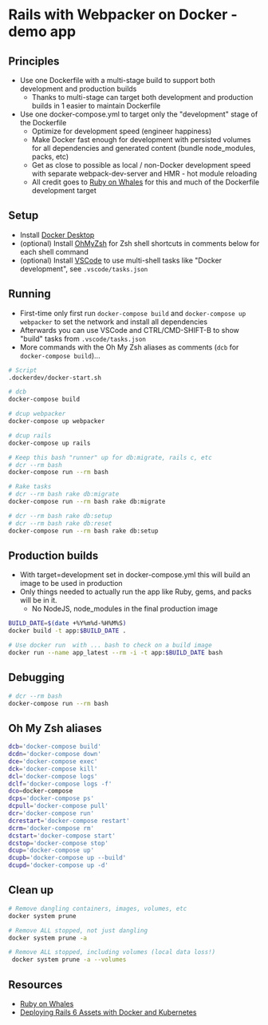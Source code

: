 # Rails with Webpacker on Docker - demo app

## Principles

- Use one Dockerfile with a multi-stage build to support both development and production builds
  - Thanks to multi-stage can target both development and production builds in 1 easier to maintain Dockerfile
- Use one docker-compose.yml to target only the "development" stage of the Dockerfile
  - Optimize for development speed (engineer happiness)
  - Make Docker fast enough for development with persisted volumes for all dependencies and generated content (bundle node_modules, packs, etc)
  - Get as close to possible as local / non-Docker development speed with separate webpack-dev-server and HMR - hot module reloading
  - All credit goes to [Ruby on Whales](https://evilmartians.com/chronicles/ruby-on-whales-docker-for-ruby-rails-development) for this and much of the Dockerfile development target

## Setup

- Install [Docker Desktop](https://www.docker.com/products/docker-desktop)
- (optional) Install [OhMyZsh](https://ohmyz.sh/) for Zsh shell shortcuts in comments below for each shell command
- (optional) Install [VSCode](https://code.visualstudio.com/) to use multi-shell tasks like "Docker development", see `.vscode/tasks.json`

## Running

- First-time only first run `docker-compose build` and `docker-compose up webpacker` to set the network and install all dependencies
- Afterwards you can use VSCode and CTRL/CMD-SHIFT-B to show "build" tasks from `.vscode/tasks.json`
- More commands with the Oh My Zsh aliases as comments (`dcb` for `docker-compose build`)...

```bash
# Script
.dockerdev/docker-start.sh

# dcb
docker-compose build

# dcup webpacker
docker-compose up webpacker

# dcup rails
docker-compose up rails

# Keep this bash "runner" up for db:migrate, rails c, etc
# dcr --rm bash
docker-compose run --rm bash

# Rake tasks
# dcr --rm bash rake db:migrate
docker-compose run --rm bash rake db:migrate

# dcr --rm bash rake db:setup
# dcr --rm bash rake db:reset
docker-compose run --rm bash rake db:setup
```

## Production builds

- With target=development set in docker-compose.yml this will build an image to be used in production
- Only things needed to actually run the app like Ruby, gems, and packs will be in it.
  - No NodeJS, node_modules in the final production image

```bash
BUILD_DATE=$(date +%Y%m%d-%H%M%S)
docker build -t app:$BUILD_DATE .

# Use docker run  with ... bash to check on a build image
docker run --name app_latest --rm -i -t app:$BUILD_DATE bash
```

## Debugging

```bash
# dcr --rm bash
docker-compose run --rm bash
```


## Oh My Zsh aliases

```bash
dcb='docker-compose build'
dcdn='docker-compose down'
dce='docker-compose exec'
dck='docker-compose kill'
dcl='docker-compose logs'
dclf='docker-compose logs -f'
dco=docker-compose
dcps='docker-compose ps'
dcpull='docker-compose pull'
dcr='docker-compose run'
dcrestart='docker-compose restart'
dcrm='docker-compose rm'
dcstart='docker-compose start'
dcstop='docker-compose stop'
dcup='docker-compose up'
dcupb='docker-compose up --build'
dcupd='docker-compose up -d'
```

## Clean up

```bash
# Remove dangling containers, images, volumes, etc
docker system prune

# Remove ALL stopped, not just dangling
docker system prune -a

# Remove ALL stopped, including volumes (local data loss!)
 docker system prune -a --volumes
```

## Resources

- [Ruby on Whales](https://evilmartians.com/chronicles/ruby-on-whales-docker-for-ruby-rails-development)
- [Deploying Rails 6 Assets with Docker and Kubernetes](https://blog.cloud66.com/deploying-rails-6-assets-with-docker/)
